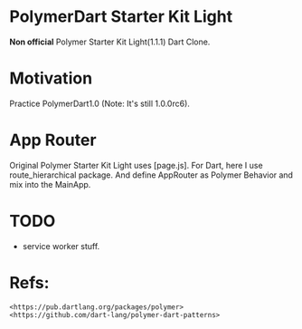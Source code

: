 PolymerDart Starter Kit Light
=============================

**Non official** Polymer Starter Kit Light(1.1.1) Dart Clone.

# Motivation

Practice PolymerDart1.0 (Note: It's still 1.0.0rc6).

# App Router
Original Polymer Starter Kit Light uses [page.js]. For Dart, here I use route_hierarchical package. And define AppRouter as Polymer Behavior and mix into the MainApp.


# TODO

* service worker stuff.

# Refs:
    <https://pub.dartlang.org/packages/polymer>
    <https://github.com/dart-lang/polymer-dart-patterns>